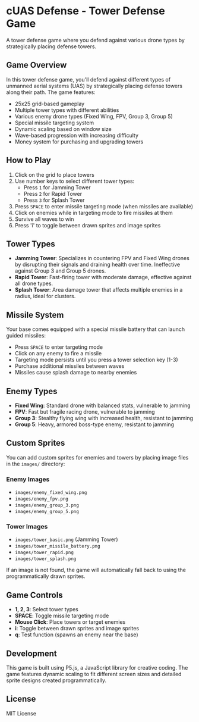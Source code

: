 # cUAS Defense - Tower Defense Game

A tower defense game where you defend against various drone types by strategically placing defense towers.

## Game Overview

In this tower defense game, you'll defend against different types of unmanned aerial systems (UAS) by strategically placing defense towers along their path. The game features:

- 25x25 grid-based gameplay
- Multiple tower types with different abilities
- Various enemy drone types (Fixed Wing, FPV, Group 3, Group 5)
- Special missile targeting system
- Dynamic scaling based on window size
- Wave-based progression with increasing difficulty
- Money system for purchasing and upgrading towers

## How to Play

1. Click on the grid to place towers
2. Use number keys to select different tower types:
   - Press `1` for Jamming Tower
   - Press `2` for Rapid Tower
   - Press `3` for Splash Tower
3. Press `SPACE` to enter missile targeting mode (when missiles are available)
4. Click on enemies while in targeting mode to fire missiles at them
5. Survive all waves to win
6. Press 'i' to toggle between drawn sprites and image sprites

## Tower Types

- **Jamming Tower**: Specializes in countering FPV and Fixed Wing drones by disrupting their signals and draining health over time. Ineffective against Group 3 and Group 5 drones.
- **Rapid Tower**: Fast-firing tower with moderate damage, effective against all drone types.
- **Splash Tower**: Area damage tower that affects multiple enemies in a radius, ideal for clusters.

## Missile System

Your base comes equipped with a special missile battery that can launch guided missiles:
- Press `SPACE` to enter targeting mode
- Click on any enemy to fire a missile
- Targeting mode persists until you press a tower selection key (1-3)
- Purchase additional missiles between waves
- Missiles cause splash damage to nearby enemies

## Enemy Types

- **Fixed Wing**: Standard drone with balanced stats, vulnerable to jamming
- **FPV**: Fast but fragile racing drone, vulnerable to jamming
- **Group 3**: Stealthy flying wing with increased health, resistant to jamming
- **Group 5**: Heavy, armored boss-type enemy, resistant to jamming

## Custom Sprites

You can add custom sprites for enemies and towers by placing image files in the `images/` directory:

### Enemy Images
- `images/enemy_fixed_wing.png`
- `images/enemy_fpv.png`
- `images/enemy_group_3.png`
- `images/enemy_group_5.png`

### Tower Images
- `images/tower_basic.png` (Jamming Tower)
- `images/tower_missile_battery.png`
- `images/tower_rapid.png`
- `images/tower_splash.png`

If an image is not found, the game will automatically fall back to using the programmatically drawn sprites.

## Game Controls

- **1, 2, 3**: Select tower types
- **SPACE**: Toggle missile targeting mode
- **Mouse Click**: Place towers or target enemies
- **i**: Toggle between drawn sprites and image sprites
- **q**: Test function (spawns an enemy near the base)

## Development

This game is built using P5.js, a JavaScript library for creative coding. The game features dynamic scaling to fit different screen sizes and detailed sprite designs created programmatically.

## License

MIT License 